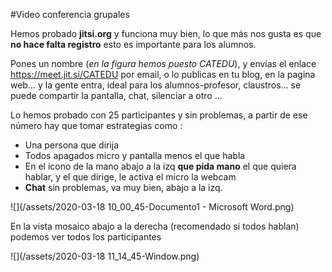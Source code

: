 #Video conferencia grupales

Hemos probado **jitsi.org** y funciona muy bien, lo que más nos gusta es que **no hace falta registro** esto es importante para los alumnos.

Pones un nombre (_en la figura hemos puesto CATEDU_), y envías el enlace https://meet.jit.si/CATEDU por email, o lo publicas en tu blog, en la pagina web... y la gente entra, ideal para los alumnos-profesor, claustros... se puede compartir la pantalla, chat, silenciar a otro ...

Lo hemos probado con 25 participantes y sin problemas, a partir de ese número hay que tomar estrategias como :

- Una persona que dirija
- Todos apagados micro y pantalla menos el que habla
-  En el icono de la mano abajo a la izq **que pida mano** el que quiera hablar, y el que dirige, le activa el micro la webcam
-  **Chat** sin problemas, va muy bien, abajo a la izq.

![](/assets/2020-03-18 10_00_45-Documento1 - Microsoft Word.png)

En la vista mosaico abajo a la derecha (recomendado si todos hablan) podemos ver todos los participantes

![](/assets/2020-03-18 11_14_45-Window.png)